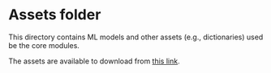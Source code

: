# Assets folder

This directory contains ML models and other assets (e.g., dictionaries) used be the core modules.

The assets are available to download from [this link](https://s3.amazonaws.com/pqai.s3/public/assets-pqai-snippet.zip).
